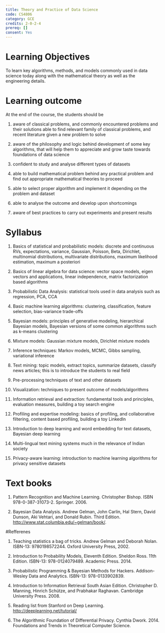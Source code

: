 ```yaml
---
title: Theory and Practice of Data Science
code: CS4806
category: GCE
credits: 2-0-2-4
prereq: []
consent: Yes
---
```

# Learning Objectives
To learn key algorithms, methods, and models commonly used in data science today along with the mathematical theory as well as the engineering details. 

# Learning outcome
At the end of the course, the students should be

1. aware of classical problems, and commonly encountered problems and their solutions
able to find relevant family of classical problems, and recent literature given a new problem to solve

2. aware of the philosophy and logic behind development of some key algorithms, that will help them to appreciate and grow taste towards foundations of data science

3. confident to study and analyse different types of datasets 

4. able to build mathematical problem behind any practical problem and find out appropriate mathematical theories to proceed

5. able to select proper algorithm and implement it depending on the problem and dataset

6. able to analyse the outcome and develop upon shortcomings

7. aware of best practices to carry out experiments and present results 

 
# Syllabus
1. Basics of statistical and probabilistic models: discrete and continuous RVs, expectations, variance, Gaussian, Poisson, Beta, Dirichlet, multinomial distributions, multivariate distributions, maximum likelihood estimation, maximum a posteriori 

2. Basics of linear algebra for data science: vector space models, eigen vectors and applications, linear independence, matrix factorization based algorithms  

3. Probabilistic Data Analysis: statistical tools used in data analysis such as regression, PCA, CCA

4. Basic machine learning algorithms: clustering, classification, feature selection, bias-variance trade-offs

5. Bayesian models: principles of generative modeling, hierarchical Bayesian models, Bayesian versions of some common algorithms such as k-means clustering

6. Mixture models: Gaussian mixture models, Dirichlet mixture models

7. Inference techniques: Markov models, MCMC, Gibbs sampling, variational inference

8. Text mining: topic models, extract topics, summarize datasets, classify news articles; this is to introduce the students to real field

9. Pre-processing techniques of text and other datasets

10. Visualization: techniques to present outcome of models/algorithms 

11. Information retrieval and extraction: fundamental tools and principles, evaluation measures, building a toy search engine

12. Profiling and expertise modeling: basics of profiling, and collaborative filtering, content based profiling, building a toy LinkedIn

13. Introduction to deep learning and word embedding for text datasets, Bayesian deep learning

14. Multi-lingual text mining systems much in the relevance of Indian society

15. Privacy-aware learning: introduction to machine learning algorithms for privacy sensitive datasets
 
# Text books
1. Pattern Recognition and Machine Learning. Christopher Bishop. ISBN 978-0-387-31073-2. Springer. 2006. 

2. Bayesian Data Analysis. Andrew Gelman, John Carlin, Hal Stern, David Dunson, Aki Vehtari, and Donald Rubin. Third Edition. http://www.stat.columbia.edu/~gelman/book/.

#Refferenes
1. Teaching statistics a bag of tricks. Andrew Gelman and Deborah Nolan. ISBN-13: 9780198572244. Oxford University Press, 2002. 

2. Introduction to Probability Models, Eleventh Edition. Sheldon Ross. 11th Edition. ISBN-13: 978-0124079489. Academic Press. 2014.

3. Probabilistic Programming & Bayesian Methods for Hackers. Addison-Wesley Data and Analytics. ISBN-13: 978-0133902839. 

4. Introduction to Information Retrieval South Asian Edition. Christopher D. Manning, Hinrich Schütze, and Prabhakar Raghavan. Cambridge University Press. 2008.

5. Reading list from Stanford on Deep Learning. http://deeplearning.net/tutorial/

6. The Algorithmic Foundation of Differential Privacy. Cynthia Dwork. 2014. Foundations and Trends in Theoretical Computer Science. 
